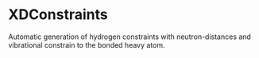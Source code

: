 # XDConstraints
Automatic generation of hydrogen constraints with neutron-distances and vibrational constrain to the bonded heavy atom.
